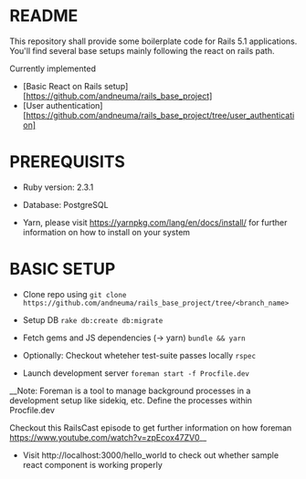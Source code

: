 # README

This repository shall provide some boilerplate code for Rails 5.1 applications. You'll find several base setups mainly following the react on rails path.

Currently implemented

- [Basic React on Rails setup][https://github.com/andneuma/rails_base_project]
- [User authentication][https://github.com/andneuma/rails_base_project/tree/user_authentication]

# PREREQUISITS

* Ruby version: 2.3.1

* Database: PostgreSQL

* Yarn, please visit https://yarnpkg.com/lang/en/docs/install/ for further information on how to install on your system

# BASIC SETUP

* Clone repo using `git clone https://github.com/andneuma/rails_base_project/tree/<branch_name>`

* Setup DB `rake db:create db:migrate`

* Fetch gems and JS dependencies (-> yarn) `bundle && yarn`

* Optionally: Checkout wheteher test-suite passes locally `rspec`

* Launch development server `foreman start -f Procfile.dev`

__Note: Foreman is a tool to manage background processes in a development setup like sidekiq, etc. Define the processes within Procfile.dev

 Checkout this RailsCast episode to get further information on how foreman https://www.youtube.com/watch?v=zpEcox47ZV0__

* Visit http://localhost:3000/hello_world to check out whether sample react component is working properly
